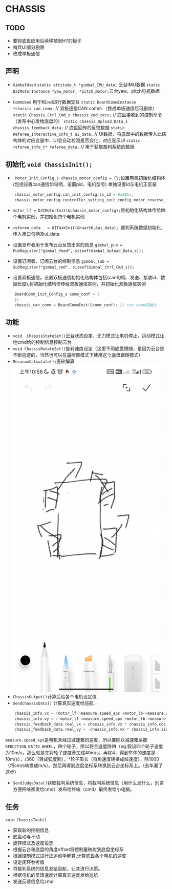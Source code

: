 # CHASSIS
## TODO 
- 要将底盘应用后续移植到H7的板子
- 哨兵UI部分删除
- 改成单板通信

## 声明
- `GimbalUsed`
`static attitude_t *gimbal_IMU_data;` 云台IMU数据
`static DJIMotorInstance *yaw_motor, *pitch_motor;`云台yaw、pitch电机数据

-  `CommUsed` 用于和`cmd`进行数据交互
`static BoardCommInstance *chassis_can_comm;`             // 双板通信CAN comm   （换成单板通信后可删除）
`static Chassis_Ctrl_Cmd_s chassis_cmd_recv;`             // 底盘接收到的控制命令（发布中心发给底盘的）
`static Chassis_Upload_Data_s chassis_feedback_data;`     // 底盘回传的反馈数据
`static Referee_Interactive_info_t ui_data;`              // UI数据，将底盘中的数据传入此结构体的对应变量中，UI会自动检测是否变化，对应显示UI
`static referee_info_t* referee_data;`                    // 用于获取裁判系统的数据

## 初始化 `void ChassisInit();`

-  ` Motor_Init_Config_s chassis_motor_config = {};`设置电机初始化结构体(包括设置can通信如句柄，设置pid、电机型号) 
    单独设置id与电机正反装
```c
    chassis_motor_config.can_init_config.tx_id = 0x201;,
    chassis_motor_config.controller_setting_init_config.motor_reverse_flag = MOTOR_DIRECTION_NORMAL;
```
-   `motor_lf = DJIMotorInit(&chassis_motor_config);`将初始化结构体传给四个电机实例，并初始化四个电机实例
-   `referee_data   = UITaskInit(&huart6,&ui_data); `裁判系统数据初始化，传入串口句柄及ui_data

- 设置发布者用于发布云台反馈出来的信息
    `gimbal_pub = PubRegister("gimbal_feed", sizeof(Gimbal_Upload_Data_s));`
- 设置订阅者，订阅云台的控制信息
    `gimbal_sub = SubRegister("gimbal_cmd", sizeof(Gimbal_Ctrl_Cmd_s));   ` 
- 设置双板通信，设置双板通信初始化结构体包括(can句柄、发送、接收id、数据长度),将初始化结构体传给双板通信实例，并初始化双板通信实例
```c
    BoardComm_Init_Config_s comm_conf = {
    };
    chassis_can_comm = BoardCommInit(&comm_conf); // can comm初始化
```
## 功能
- `void  ChassisStateSet()`云台状态设定，无力模式让电机停止，运动模式让他cmd给的控制信息控制云台
- `void ChassisRotateSet()`旋转速度设定（这里不用底盘跟随，是因为云台是不断巡逻的，当然也可以在遥控器模式下使用这个底盘跟随模式）
- `MecanumCalculate();`麦轮解算
![alt text](3e7184b989810109e8e7cfd7b1ed689.jpg)
- `ChassisOutput()`计算后给各个电机设定值
- `SendChassisData()` 计算真实速度给巡航.
```c
    chassis_info.vx = (motor_lf->measure.speed_aps +motor_lb->measure.speed_aps - motor_rb->measure.speed_aps - motor_rf->measure.speed_aps) / 4.0f / REDUCTION_RATIO_WHEEL / 360.0f * PERIMETER_WHEEL/1000 ;
    chassis_info.vy = (-motor_lf->measure.speed_aps +motor_lb->measure.speed_aps + motor_rb->measure.speed_aps - motor_rf->measure.speed_aps) / 4.0f / REDUCTION_RATIO_WHEEL / 360.0f * PERIMETER_WHEEL/1000  ;
    chassis_feedback_data.real_vx = chassis_info.vx * chassis_info.cos_theta + chassis_info.vy * chassis_info.sin_theta;
    chassis_feedback_data.real_vy = -chassis_info.vx * chassis_info.sin_theta + chassis_info.vy * chassis_info.cos_theta;
```
`measure.speed_aps`是电机未经过减速箱的速度，所以要除以减速箱系数`REDUCTION_RATIO_WHEEL`，四个轮子，所以将合速度除四（eg.假设四个轮子速度为10m/s，那么就是先将轮子速度叠加成40m/s，再除4，得到车体的速度是10m/s），/360（转成弧度制），*轮子周长（将角速度转换成线速度），除1000（将cm/s转换成m/s）。然后再得到底盘坐标系转换到云台坐标系上。（去年漏了这步）

- `SendJudgeData()`获取裁判系统信息，将裁判系统信息（用什么发什么，别贪方便把啥都发给cmd）发布给终端（cmd）最终发给小电脑。

## 任务
`void ChassisTask()`
- 获取新的控制信息
- 底盘动与不动
- 旋转模式及速度设定
- 根据云台和底盘的角度offset将控制量映射到底盘坐标系
- 根据控制模式进行正运动学解算,计算底盘各个电机的速度
- 设定闭环参考值
- 将裁判系统的信息发给巡航，让其进行决策。
- 根据电机的反馈速度计算真实速度发给巡航
- 发送反馈信息给cmd
